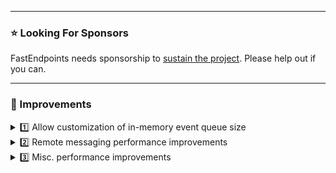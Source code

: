 ﻿
---

### ⭐ Looking For Sponsors
FastEndpoints needs sponsorship to [sustain the project](https://github.com/FastEndpoints/FastEndpoints/issues/449). Please help out if you can.

---

<!-- ### 📢 New -->

### 🚀 Improvements

<details><summary>1️⃣ Allow customization of in-memory event queue size</summary>

If you're are using the [default in-memory event storage providers](https://fast-endpoints.com/docs/remote-procedure-calls#event-bus-vs-event-queue), the size limit of their internal queues can now be specified like so:

```cs
InMemoryEventQueue.MaxLimit = 1000;
```
This limit is applied per queue. Each event type in the system has it's own independent queue. If there's 10 events in the system,
there will be 10X the number of events held in memory if they aren't being dequeued in a timely manner.

</details>

<details><summary>2️⃣ Remote messaging performance improvements</summary>

- Refactor logging to use code generated high performance logging.
- Reduce allocations for `void` commands by utilizing a static `EmptyObject` instance.

</details>

<details><summary>3️⃣ Misc. performance improvements</summary>

- Reduce boxing/unboxing in a few hot paths.

</details>

<!-- ### 🪲 Fixes -->

<!-- ### ⚠️ Minor Breaking Changes -->

<!-- <details><summary>1️⃣ some title</summary></details> -->
